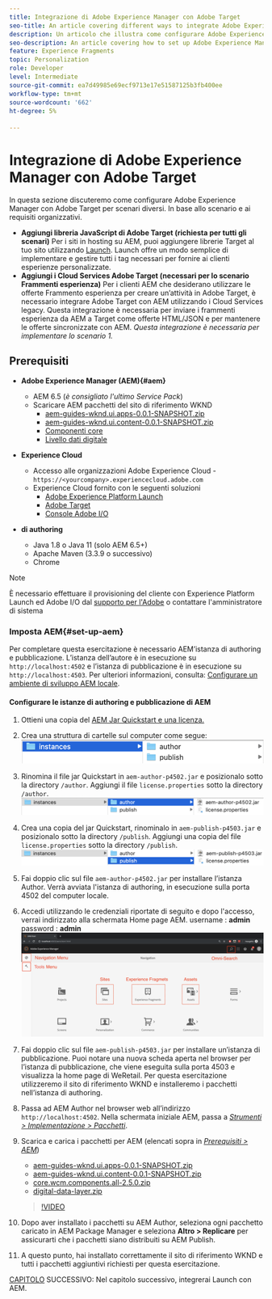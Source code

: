 ```yaml
---
title: Integrazione di Adobe Experience Manager con Adobe Target
seo-title: An article covering different ways to integrate Adobe Experience Manager(AEM) with Adobe Target for delivering personalized content.
description: Un articolo che illustra come configurare Adobe Experience Manager con Adobe Target per diversi scenari.
seo-description: An article covering how to set up Adobe Experience Manager with Adobe Target for different scenarios.
feature: Experience Fragments
topic: Personalization
role: Developer
level: Intermediate
source-git-commit: ea7d49985e69ecf9713e17e51587125b3fb400ee
workflow-type: tm+mt
source-wordcount: '662'
ht-degree: 5%

---
```



# Integrazione di Adobe Experience Manager con Adobe Target

In questa sezione discuteremo come configurare Adobe Experience Manager con Adobe Target per scenari diversi. In base allo scenario e ai requisiti organizzativi.

* **Aggiungi libreria JavaScript di Adobe Target (richiesta per tutti gli scenari)**
Per i siti in hosting su AEM, puoi aggiungere librerie Target al tuo sito utilizzando  [Launch](https://experienceleague.adobe.com/docs/experience-platform/tags/home.html). Launch offre un modo semplice di implementare e gestire tutti i tag necessari per fornire ai clienti esperienze personalizzate.
* **Aggiungi i Cloud Services Adobe Target (necessari per lo scenario Frammenti esperienza)**
Per i clienti AEM che desiderano utilizzare le offerte Frammento esperienza per creare un’attività in Adobe Target, è necessario integrare Adobe Target con AEM utilizzando i Cloud Services legacy. Questa integrazione è necessaria per inviare i frammenti esperienza da AEM a Target come offerte HTML/JSON e per mantenere le offerte sincronizzate con AEM. 
*Questa integrazione è necessaria per implementare lo scenario 1.*

## Prerequisiti

* **Adobe Experience Manager (AEM){#aem}**
   * AEM 6.5 (*è consigliato l&#39;ultimo Service Pack*)
   * Scaricare AEM pacchetti del sito di riferimento WKND
      * [aem-guides-wknd.ui.apps-0.0.1-SNAPSHOT.zip](https://github.com/adobe/aem-guides-wknd/releases/download/archetype-18.1/aem-guides-wknd.ui.apps-0.0.1-SNAPSHOT.zip)
      * [aem-guides-wknd.ui.content-0.0.1-SNAPSHOT.zip](https://github.com/adobe/aem-guides-wknd/releases/download/archetype-18.1/aem-guides-wknd.ui.content-0.0.1-SNAPSHOT.zip)
      * [Componenti core](https://github.com/adobe/aem-core-wcm-components/releases/download/core.wcm.components.reactor-2.5.0/core.wcm.components.all-2.5.0.zip)
      * [Livello dati digitale](assets/implementation/digital-data-layer.zip)

* **Experience Cloud**
   * Accesso alle organizzazioni Adobe Experience Cloud - `https://<yourcompany>.experiencecloud.adobe.com`
   * Experience Cloud fornito con le seguenti soluzioni
      * [Adobe Experience Platform Launch](https://experiencecloud.adobe.com)
      * [Adobe Target](https://experiencecloud.adobe.com)
      * [Console Adobe I/O](https://console.adobe.io)

* **di authoring**
   * Java 1.8 o Java 11 (solo AEM 6.5+)
   * Apache Maven (3.3.9 o successivo)
   * Chrome

>[!NOTE]
>
> È necessario effettuare il provisioning del cliente con Experience Platform Launch ed Adobe I/O dal [supporto per l&#39;Adobe](https://helpx.adobe.com/it/contact/enterprise-support.ec.html) o contattare l&#39;amministratore di sistema

### Imposta AEM{#set-up-aem}

Per completare questa esercitazione è necessario AEM’istanza di authoring e pubblicazione. L’istanza dell’autore è in esecuzione su `http://localhost:4502` e l’istanza di pubblicazione è in esecuzione su `http://localhost:4503`. Per ulteriori informazioni, consulta: [Configurare un ambiente di sviluppo AEM locale](https://helpx.adobe.com/experience-manager/kt/platform-repository/using/local-aem-dev-environment-article-setup.html).

#### Configurare le istanze di authoring e pubblicazione di AEM

1. Ottieni una copia del [AEM Jar Quickstart e una licenza.](https://helpx.adobe.com/experience-manager/6-5/sites/deploying/using/deploy.html#GettingtheSoftware)
2. Crea una struttura di cartelle sul computer come segue:
   ![Struttura delle cartelle](assets/implementation/aem-setup-1.png)
3. Rinomina il file jar Quickstart in `aem-author-p4502.jar` e posizionalo sotto la directory `/author`. Aggiungi il file `license.properties` sotto la directory `/author`.
   ![Istanza di authoring di AEM](assets/implementation/aem-setup-author.png)
4. Crea una copia del jar Quickstart, rinominalo in `aem-publish-p4503.jar` e posizionalo sotto la directory `/publish`. Aggiungi una copia del file `license.properties` sotto la directory `/publish`.
   ![AEM Publish Instance](assets/implementation/aem-setup-publish.png)
5. Fai doppio clic sul file `aem-author-p4502.jar` per installare l’istanza Author. Verrà avviata l&#39;istanza di authoring, in esecuzione sulla porta 4502 del computer locale.
6. Accedi utilizzando le credenziali riportate di seguito e dopo l&#39;accesso, verrai indirizzato alla schermata Home page AEM.
username : **admin**
password : **admin**
   ![AEM Publish Instance](assets/implementation/aem-author-home-page.png)
7. Fai doppio clic sul file `aem-publish-p4503.jar` per installare un’istanza di pubblicazione. Puoi notare una nuova scheda aperta nel browser per l’istanza di pubblicazione, che viene eseguita sulla porta 4503 e visualizza la home page di WeRetail. Per questa esercitazione utilizzeremo il sito di riferimento WKND e installeremo i pacchetti nell’istanza di authoring.
8. Passa ad AEM Author nel browser web all’indirizzo `http://localhost:4502`. Nella schermata iniziale AEM, passa a *[Strumenti > Implementazione > Pacchetti](http://localhost:4502/crx/packmgr/index.jsp)*.
9. Scarica e carica i pacchetti per AEM (elencati sopra in *[Prerequisiti > AEM](#aem)*)
   * [aem-guides-wknd.ui.apps-0.0.1-SNAPSHOT.zip](https://github.com/adobe/aem-guides-wknd/releases/download/archetype-18.1/aem-guides-wknd.ui.apps-0.0.1-SNAPSHOT.zip)
   * [aem-guides-wknd.ui.content-0.0.1-SNAPSHOT.zip](https://github.com/adobe/aem-guides-wknd/releases/download/archetype-18.1/aem-guides-wknd.ui.content-0.0.1-SNAPSHOT.zip)
   * [core.wcm.components.all-2.5.0.zip](https://github.com/adobe/aem-core-wcm-components/releases/download/core.wcm.components.reactor-2.5.0/core.wcm.components.all-2.5.0.zip)
   * [digital-data-layer.zip](assets/implementation/digital-data-layer.zip)

   >[!VIDEO](https://video.tv.adobe.com/v/28377?quality=12&learn=on)
10. Dopo aver installato i pacchetti su AEM Author, seleziona ogni pacchetto caricato in AEM Package Manager e seleziona **Altro > Replicare** per assicurarti che i pacchetti siano distribuiti su AEM Publish.
11. A questo punto, hai installato correttamente il sito di riferimento WKND e tutti i pacchetti aggiuntivi richiesti per questa esercitazione.

[CAPITOLO](./using-launch-adobe-io.md) SUCCESSIVO: Nel capitolo successivo, integrerai Launch con AEM.
